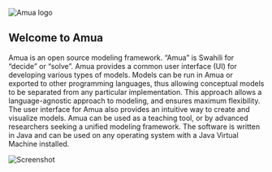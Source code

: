 ![Amua logo](https://github.com/zward/amua/blob/gh-pages/images/logo_48.png)
## Welcome to Amua 

Amua is an open source modeling framework.  “Amua” is Swahili for “decide” or “solve”.  Amua provides a common user interface (UI) for developing various types of models.  Models can be run in Amua or exported to other programming languages, thus allowing conceptual models to be separated from any particular implementation.  This approach allows a language-agnostic approach to modeling, and ensures maximum flexibility.  The user interface for Amua also provides an intuitive way to create and visualize models.  Amua can be used as a teaching tool, or by advanced researchers seeking a unified modeling framework.  The software is written in Java and can be used on any operating system with a Java Virtual Machine installed.


![Screenshot](https://github.com/zward/amua/blob/gh-pages/images/screenTree.png)
